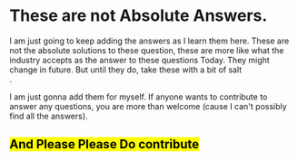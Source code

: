 # These are not Absolute Answers.

I am just going to keep adding the answers as I learn them here. These are not the absolute solutions to these question, these are more like what the industry accepts as the answer to these questions Today. They might change in future. But until they do, take these with a bit of salt </br>.
</br>

I am just gonna add them for myself. If anyone wants to contribute to answer any questions, you are more than welcome (cause I can't possibly find all the answers).

## <mark> And Please Please Do contribute </mark>
